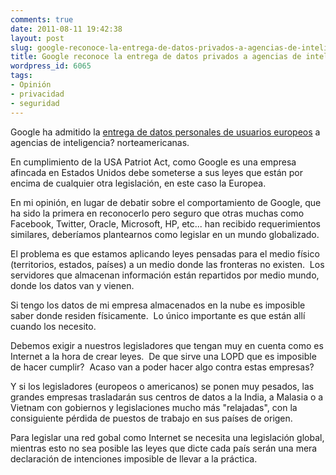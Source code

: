 ```yaml
---
comments: true
date: 2011-08-11 19:42:38
layout: post
slug: google-reconoce-la-entrega-de-datos-privados-a-agencias-de-inteligencia
title: Google reconoce la entrega de datos privados a agencias de inteligencia
wordpress_id: 6065
tags:
- Opinión
- privacidad
- seguridad
---
```


Google ha admitido la [entrega de datos personales de usuarios europeos](http://alt1040.com/2011/08/google-primera-compania-en-admitir-la-entrega-de-datos-de-sus-usuarios-europeos-a-las-agencias-de-inteligencia-de-estados-unidos) a agencias de inteligencia? norteamericanas.

En cumplimiento de la USA Patriot Act, como Google es una empresa afincada en Estados Unidos debe someterse a sus leyes que están por encima de cualquier otra legislación, en este caso la Europea.

En mi opinión, en lugar de debatir sobre el comportamiento de Google, que ha sido la primera en reconocerlo pero seguro que otras muchas como Facebook, Twitter, Oracle, Microsoft, HP, etc... han recibido requerimientos similares, deberíamos plantearnos como legislar en un mundo globalizado.

El problema es que estamos aplicando leyes pensadas para el medio físico (territorios, estados, países) a un medio donde las fronteras no existen.  Los servidores que almacenan información están repartidos por medio mundo, donde los datos van y vienen.

Si tengo los datos de mi empresa almacenados en la nube es imposible saber donde residen físicamente.  Lo único importante es que están allí cuando los necesito.

Debemos exigir a nuestros legisladores que tengan muy en cuenta como es Internet a la hora de crear leyes.  De que sirve una LOPD que es imposible de hacer cumplir?  Acaso van a poder hacer algo contra estas empresas?

Y si los legisladores (europeos o americanos) se ponen muy pesados, las grandes empresas trasladarán sus centros de datos a la India, a Malasia o a Vietnam con gobiernos y legislaciones mucho más "relajadas", con la consiguiente pérdida de puestos de trabajo en sus países de origen.

Para legislar una red gobal como Internet se necesita una legislación global, mientras esto no sea posible las leyes que dicte cada país serán una mera declaración de intenciones imposible de llevar a la práctica.
